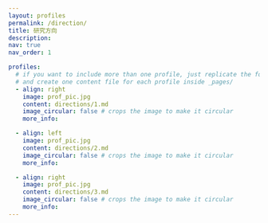 ```yaml
---
layout: profiles
permalink: /direction/
title: 研究方向
description: 
nav: true
nav_order: 1

profiles:
  # if you want to include more than one profile, just replicate the following block
  # and create one content file for each profile inside _pages/
  - align: right
    image: prof_pic.jpg
    content: directions/1.md
    image_circular: false # crops the image to make it circular
    more_info: 

  - align: left
    image: prof_pic.jpg
    content: directions/2.md
    image_circular: false # crops the image to make it circular
    more_info: 

  - align: right
    image: prof_pic.jpg
    content: directions/3.md
    image_circular: false # crops the image to make it circular
    more_info: 
---
```


